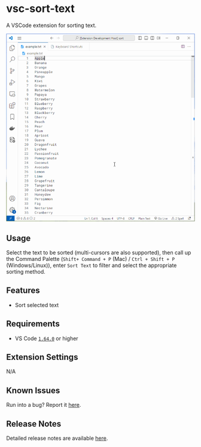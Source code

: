 # vsc-sort-text

A VSCode extension for sorting text.

![Demo](resources/images/demo.gif)

## Usage

Select the text to be sorted (multi-cursors are also supported), then call up the Command Palette (`Shift+ Command + P` (Mac) / `Ctrl + Shift + P` (Windows/Linux)), enter `Sort Text` to filter and select the appropriate sorting method.

## Features

- Sort selected text

## Requirements

- VS Code [`1.64.0`](https://code.visualstudio.com/updates/v1_64) or higher

## Extension Settings

N/A

## Known Issues

Run into a bug? Report it [here](https://github.com/dsyx/vsc-sort-text/issues).

## Release Notes

Detailed release notes are available [here](https://github.com/dsyx/vsc-sort-text/releases).
